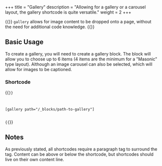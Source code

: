 +++
title = "Gallery"
description = "Allowing for a gallery or a carousel layout, the gallery shortcode is quite versatile."
weight = 2
+++

{{<lead>}}
`gallery` allows for image content to be dropped onto a page, without the need for additional code knowledge.
{{</lead>}}

<h2>Basic Usage</h2>

To create a gallery, you will need to create a gallery block. The block will allow you to choose up to 6 items (4 items are the minimum for a "Masonic" type layout). Although an image carousel can also be selected, which will allow for images to be captioned.

### Shortcode

{{<code lang="html">}}
<p>[gallery path="/_blocks/path-to-gallery"]</p>
{{</code>}}

## Notes

As previously stated, all shortcodes require a paragraph tag to surround the tag. Content can be above or below the shortcode, but shortcodes should live on their own content line.
